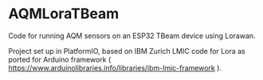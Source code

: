 # AQMLoraTBeam
Code for running AQM sensors on an ESP32 TBeam device using Lorawan.

Project set up in PlatformIO, based on IBM Zurich LMIC code for Lora as ported for Arduino framework ( https://www.arduinolibraries.info/libraries/ibm-lmic-framework ).  


